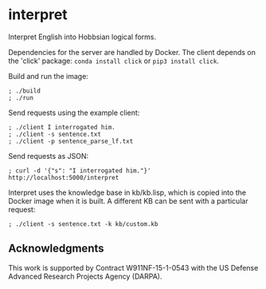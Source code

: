 # interpret

Interpret English into Hobbsian logical forms.

Dependencies for the server are handled by Docker. The client depends on
the 'click' package: `conda install click` or `pip3 install click`.

Build and run the image:
```
; ./build
; ./run
```

Send requests using the example client:
```
; ./client I interrogated him.
; ./client -s sentence.txt
; ./client -p sentence_parse_lf.txt
```

Send requests as JSON:
```
; curl -d '{"s": "I interrogated him."}' http://localhost:5000/interpret
```

Interpret uses the knowledge base in kb/kb.lisp, which is copied into the
Docker image when it is built. A different KB can be sent with a
particular request:
```
; ./client -s sentence.txt -k kb/custom.kb
```


## Acknowledgments

This work is supported by Contract W911NF-15-1-0543 with the US Defense
Advanced Research Projects Agency (DARPA).
